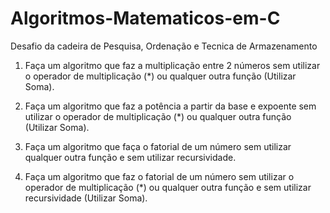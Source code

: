 # Algoritmos-Matematicos-em-C
Desafio da cadeira de Pesquisa, Ordenação e Tecnica de Armazenamento


1. Faça um algoritmo que faz a multiplicação entre 2 números sem utilizar o
operador de multiplicação (*) ou qualquer outra função (Utilizar Soma).

2. Faça um algoritmo que faz a potência a partir da base e expoente sem 
utilizar o operador de multiplicação (*) ou qualquer outra função (Utilizar Soma).

3. Faça um algoritmo que faça o fatorial de um número sem utilizar qualquer
outra função e sem utilizar recursividade.

4. Faça um algoritmo que faz o fatorial de um número sem utilizar o operador
de multiplicação (*) ou qualquer outra função e sem utilizar recursividade
(Utilizar Soma).
